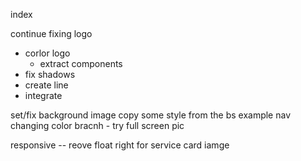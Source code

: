 index
  

continue fixing logo
  - corlor logo
    - extract components
  - fix shadows
  - create line 
  - integrate

set/fix background image
copy some style from the bs example
nav changing color
bracnh - try full screen pic




responsive -- 
  reove float right for service card iamge